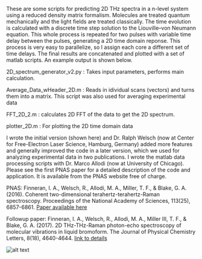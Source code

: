 These are some scripts for predicting 2D THz spectra in a n-level system using a reduced density matrix formalism. Molecules are treated quantum mechanically and the light fields are treated classically. The time evolution is calculated with a discrete time step solution to the Liouville–von Neumann equation. This whole process is repeated for two pulses with variable time delay between the pulses, generating a 2D time domain reponse. This process is very easy to parallelize, so I assign each core a different set of time delays. The final results are concatenated and plotted with a set of matlab scripts. An example output is shown below.

2D_spectrum_generator_v2.py : Takes input parameters, performs main calculation.

Average_Data_wHeader_2D.m : Reads in idividual scans (vectors) and turns them into a matrix. This script was also used for averaging experimental data

FFT_2D_2.m : calculates 2D FFT of the data to get the 2D spectrum.

plotter_2D.m : For plotting the 2D time domain data

I wrote the initial version (shown here) and Dr. Ralph Welsch (now at Center for Free-Electron Laser Science, Hamburg, Germany) added more features and generally improved the code in a later version, which we used for analyzing experimental data in two publications. I wrote the matlab data processing scripts with Dr. Marco Allodi (now at University of Chicago). Please see the first PNAS paper for a detailed description of the code and application. It is available from the PNAS website free of charge.

PNAS: Finneran, I. A., Welsch, R., Allodi, M. A., Miller, T. F., & Blake, G. A. (2016). Coherent two-dimensional terahertz-terahertz-Raman spectroscopy. Proceedings of the National Academy of Sciences, 113(25), 6857-6861. [Paper available here](https://doi.org/10.1073/pnas.1605631113)

Followup paper: Finneran, I. A., Welsch, R., Allodi, M. A., Miller III, T. F., & Blake, G. A. (2017). 2D THz-THz-Raman photon-echo spectroscopy of molecular vibrations in liquid bromoform. The Journal of Physical Chemistry Letters, 8(18), 4640-4644. [link to details](https://authors.library.caltech.edu/81443/2/jz7b02106_si_001.pdf)

![alt text](https://github.com/iafinn/science_projects/blob/master/RDM_2D_spectrum/example.png)






